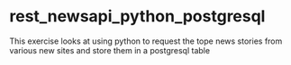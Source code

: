 # rest_newsapi_python_postgresql

This exercise looks at using python to request the tope news stories from various new sites and store them in a postgresql table
